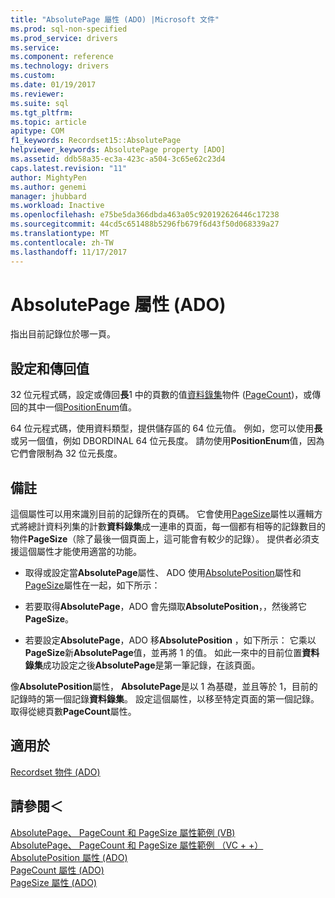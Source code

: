 ```yaml
---
title: "AbsolutePage 屬性 (ADO) |Microsoft 文件"
ms.prod: sql-non-specified
ms.prod_service: drivers
ms.service: 
ms.component: reference
ms.technology: drivers
ms.custom: 
ms.date: 01/19/2017
ms.reviewer: 
ms.suite: sql
ms.tgt_pltfrm: 
ms.topic: article
apitype: COM
f1_keywords: Recordset15::AbsolutePage
helpviewer_keywords: AbsolutePage property [ADO]
ms.assetid: ddb58a35-ec3a-423c-a504-3c65e62c23d4
caps.latest.revision: "11"
author: MightyPen
ms.author: genemi
manager: jhubbard
ms.workload: Inactive
ms.openlocfilehash: e75be5da366dbda463a05c920192626446c17238
ms.sourcegitcommit: 44cd5c651488b5296fb679f6d43f50d068339a27
ms.translationtype: MT
ms.contentlocale: zh-TW
ms.lasthandoff: 11/17/2017
---
```

# <a name="absolutepage-property-ado"></a>AbsolutePage 屬性 (ADO)
指出目前記錄位於哪一頁。  
  
## <a name="settings-and-return-values"></a>設定和傳回值  
 32 位元程式碼，設定或傳回**長**1 中的頁數的值[資料錄集](../../../ado/reference/ado-api/recordset-object-ado.md)物件 ([PageCount](../../../ado/reference/ado-api/pagecount-property-ado.md))，或傳回的其中一個[PositionEnum](../../../ado/reference/ado-api/positionenum.md)值。  
  
 64 位元程式碼，使用資料類型，提供儲存區的 64 位元值。 例如，您可以使用**長**或另一個值，例如 DBORDINAL 64 位元長度。 請勿使用**PositionEnum**值，因為它們會限制為 32 位元長度。  
  
## <a name="remarks"></a>備註  
 這個屬性可以用來識別目前的記錄所在的頁碼。 它會使用[PageSize](../../../ado/reference/ado-api/pagesize-property-ado.md)屬性以邏輯方式將總計資料列集的計數**資料錄集**成一連串的頁面，每一個都有相等的記錄數目的物件**PageSize**（除了最後一個頁面上，這可能會有較少的記錄）。 提供者必須支援這個屬性才能使用適當的功能。  
  
-   取得或設定當**AbsolutePage**屬性、 ADO 使用[AbsolutePosition](../../../ado/reference/ado-api/absoluteposition-property-ado.md)屬性和[PageSize](../../../ado/reference/ado-api/pagesize-property-ado.md)屬性在一起，如下所示：  
  
-   若要取得**AbsolutePage**，ADO 會先擷取**AbsolutePosition**，，然後將它**PageSize**。  
  
-   若要設定**AbsolutePage**，ADO 移**AbsolutePosition** ，如下所示： 它乘以**PageSize**新**AbsolutePage**值，並再將 1 的值。 如此一來中的目前位置**資料錄集**成功設定之後**AbsolutePage**是第一筆記錄，在該頁面。  
  
 像**AbsolutePosition**屬性， **AbsolutePage**是以 1 為基礎，並且等於 1，目前的記錄時的第一個記錄**資料錄集**。 設定這個屬性，以移至特定頁面的第一個記錄。 取得從總頁數**PageCount**屬性。  
  
## <a name="applies-to"></a>適用於  
 [Recordset 物件 (ADO)](../../../ado/reference/ado-api/recordset-object-ado.md)  
  
## <a name="see-also"></a>請參閱＜  
 [AbsolutePage、 PageCount 和 PageSize 屬性範例 (VB)](../../../ado/reference/ado-api/absolutepage-pagecount-and-pagesize-properties-example-vb.md)   
 [AbsolutePage、 PageCount 和 PageSize 屬性範例 （VC + +）](../../../ado/reference/ado-api/absolutepage-pagecount-and-pagesize-properties-example-vc.md)   
 [AbsolutePosition 屬性 (ADO)](../../../ado/reference/ado-api/absoluteposition-property-ado.md)   
 [PageCount 屬性 (ADO)](../../../ado/reference/ado-api/pagecount-property-ado.md)   
 [PageSize 屬性 (ADO)](../../../ado/reference/ado-api/pagesize-property-ado.md)
